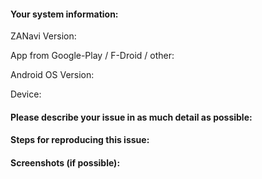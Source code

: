 ﻿#### Your system information:
ZANavi Version:

App from Google-Play / F-Droid / other:

Android OS Version:

Device:

#### Please describe your issue in as much detail as possible:

#### Steps for reproducing this issue:

#### Screenshots (if possible):

